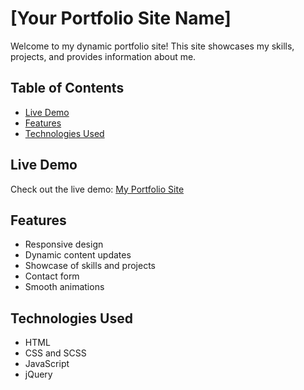 # [Your Portfolio Site Name]

Welcome to my dynamic portfolio site! This site showcases my skills, projects, and provides information about me.

## Table of Contents

- [Live Demo](#live-demo)
- [Features](#features)
- [Technologies Used](#technologies-used)

## Live Demo

Check out the live demo: [My Portfolio Site](https://achrefgataa.000webhostapp.com/)

## Features

- Responsive design
- Dynamic content updates
- Showcase of skills and projects
- Contact form
- Smooth animations

## Technologies Used

- HTML
- CSS and SCSS
- JavaScript
- jQuery
